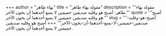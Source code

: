 +++
author = "بهاء طاهر"
title = "مقولة بهاء طاهر"
description = '''مقولة بهاء طاهر: أصبح هو وقلبه صديقين حميمين لا يسع أحدهما أن يخون الآخر.'''
quote = '''أصبح هو وقلبه صديقين حميمين لا يسع أحدهما أن يخون الآخر.'''
slug = '''أصبح-هو-وقلبه-صديقين-حميمين-لا-يسع-أحدهما-أن-يخون-الآخر'''
+++
أصبح هو وقلبه صديقين حميمين لا يسع أحدهما أن يخون الآخر.
